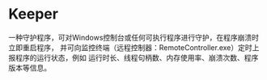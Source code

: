 # Keeper
一种守护程序，可对Windows控制台或任何可执行程序进行守护，在程序崩溃时立即重启程序，
并可向监控终端（远程控制器：RemoteController.exe）定时上报程序的运行状态，例如
运行时长、线程句柄数、内存使用率、崩溃次数、程序版本等信息。
